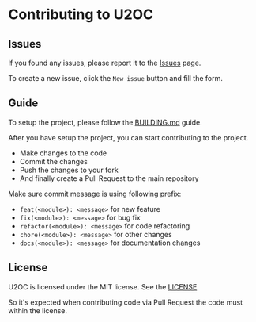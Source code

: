 # Contributing to U2OC

## Issues
If you found any issues, please report it to the [Issues](https://github.com/Estrol/o2game/issues) page.

To create a new issue, click the `New issue` button and fill the form.

## Guide
To setup the project, please follow the [BUILDING.md](BUILDING.md) guide.

After you have setup the project, you can start contributing to the project.

- Make changes to the code
- Commit the changes
- Push the changes to your fork
- And finally create a Pull Request to the main repository

Make sure commit message is using following prefix:
- `feat(<module>): <message>` for new feature
- `fix(<module>): <message>` for bug fix
- `refactor(<module>): <message>` for code refactoring
- `chore(<module>): <message>` for other changes
- `docs(<module>): <message>` for documentation changes

## License
U2OC is licensed under the MIT license. See the [LICENSE](https://opensource.org/license/mit/)

So it's expected when contributing code via Pull Request the code must within the license.